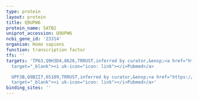 ```yaml
---
type: protein
layout: protein
title: Q9UPW6
protein_name: SATB2
uniprot_accession: Q9UPW6
ncbi_gene_id: '23314'
organism: Homo sapiens
function: transcription factor
tfs: ''
targets: 'TP63,Q9H3D4,8626,TRRUST,inferred by curator,&ensp;<a href="https://www.ncbi.nlm.nih.gov/pubmed/?term=21965674%5Buid%5D"
  target="_blank"><i uk-icon="icon: link"></i>Pubmed</a>

  UPF3B,Q9BZI7,65109,TRRUST,inferred by curator,&ensp;<a href="https://www.ncbi.nlm.nih.gov/pubmed/?term=23925499%5Buid%5D"
  target="_blank"><i uk-icon="icon: link"></i>Pubmed</a>'
binding_sites: ''
---
```

